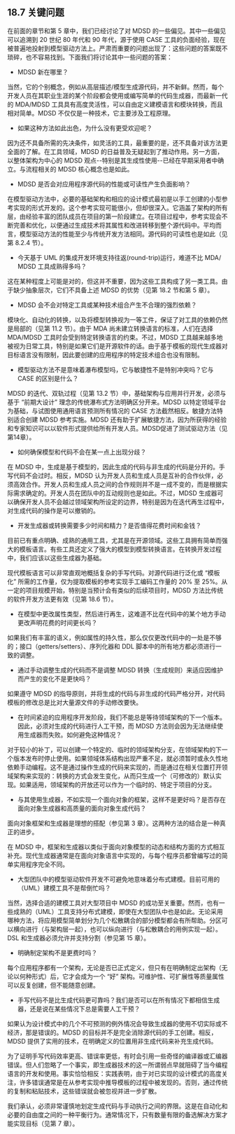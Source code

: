 ## 18.7 关键问题
在前面的章节和第 5 章中，我们已经讨论了对 MDSD 的一些偏见。其中一些偏见可以追溯到 20 世纪 80 年代和 90 年代，源于使用 CASE 工具的负面经验，现在被普遍地投射到模型驱动方法上。严肃而重要的问题出现了：这些问题的答案既不琐碎，也不容易找到。下面我们将讨论其中一些问题的答案：

- MDSD 新在哪里？

当然，它的个别概念，例如从高层描述/模型生成源代码，并不新鲜。然而，每个开发人员在其职业生涯的某个阶段都会使用或编写简单的代码生成器，而最新一代的 MDA/MDSD 工具具有高度灵活性，可以自由定义建模语言和模块转换，而且相对简单。MDSD 不仅仅是一种技术，它主要涉及工程原理。

- 如果这种方法如此出色，为什么没有更受欢迎呢？

因为还不具备所需的先决条件，如灵活的工具，最重要的是，还不具备对该方法更全面的了解。在工具领域，MDSD 的日益普及无疑起到了推动作用。另一方面，以整体架构为中心的 MDSD 观点--特别是其生成性使用--已经在早期采用者中确立。与流程相关的 MDSD 核心概念也是如此。

- MDSD 是否会对应用程序源代码的性能或可读性产生负面影响？

在模型驱动方法中，必要的基础架构和相应的设计模式最初是以手工创建的小型参考实现的形式开发的。这个参考实现可能很小，但却很深入。它涵盖了架构的所有层，由经验丰富的团队成员在项目的第一阶段建立。在项目过程中，参考实现会不断完善和优化，以便通过生成技术将其属性和改进转移到整个源代码中。平均而言，模型驱动方法的性能至少与传统开发方法相同。源代码的可读性也是如此（见第 8.2.4 节）。

- 今天基于 UML 的集成开发环境支持往返(round-trip)运行，难道不比 MDA/ MDSD 工具成熟得多吗？

这在某种程度上可能是对的，但这并不重要，因为这些工具构成了另一类工具。由于缺少抽象层次，它们不具备上述 MDSD 的优势（见第 18.2 节和第 5 章）。

- MDSD 会不会对特定工具或某种技术组合产生不合理的强烈依赖？

模块化、自动化的转换，以及将模型转换视为一等工件，保证了对工具的依赖仍然是局部的（见第 11.2 节）。由于 MDA 尚未建立转换语言的标准，人们在选择 MDA/MDSD 工具时会受到特定转换语言的约束。不过，MDSD 工具越来越多地被视为日常工具，特别是如果它们是开源软件的话。由于基于模板的现代生成器对目标语言没有限制，因此要创建的应用程序的特定技术组合也没有限制。

- 模型驱动方法不是意味着瀑布模型吗，它与敏捷性不是特别冲突吗？它与 CASE 的区别是什么？

MDSD 的迭代、双轨过程（见第 13.2 节）中，基础架构与应用并行开发，必须与基于 “前期大设计” 理念的传统瀑布式方法明确区分开来。MDSD 以特定领域平台为基础，与试图使用通用语言预测所有情况的 CASE 方法截然相反。敏捷方法特别适合创建 MDSD 参考实施。MDSD 还有助于扩展敏捷方法，因为所获得的经验和专家知识可以以软件形式提供给所有开发人员。MDSD促进了测试驱动方法（见第14章）。

- 如何确保模型和代码不会在某一点上出现分歧？

在 MDSD 中，生成是基于模型的，因此生成的代码与非生成的代码是分开的。手写代码不会过时。相反，MDSD 认为开发人员和生成人员是互补的合作伙伴，必须高效合作。开发人员和生成人员之间的合作规则并不是一成不变的，而是根据实际需求确定的。开发人员在团队中的互动规则也是如此。不过，MDSD 生成器可以确保开发人员不会越过领域架构所设定的边界，特别是因为在迭代再生过程中，对生成代码的操作是可以撤销的。

- 开发生成器或转换需要多少时间和精力？是否值得花费时间和金钱？

目前已有重点明确、成熟的通用工具，尤其是在开源领域。这些工具拥有简单而强大的模板语言。有些工具还定义了强大的模型到模型转换语言。在转换开发过程中，我们应该以这些生成器为基础。

现代模板语言可以非常直观地概括复杂的手写代码。对源代码进行泛化或 “模板化” 所需的工作量，仅为提取模板的参考实现手工编码工作量的 20% 至 25%。从一定的项目规模开始，特别是当预计会有类似的后续项目时，MDSD 方法比传统的软件开发方法更有效（见第 18.6 节）。

- 在模型中更改属性类型，然后进行再生，这难道不比在代码中的某个地方手动更改声明花费的时间更长吗？

如果我们有丰富的语义，例如属性的持久性，那么仅仅更改代码中的一处是不够的；接口（getters/setters）、序列化器和 DDL 脚本中的所有地方都必须进行一致的调整。

- 通过手动调整生成的代码而不是调整 MDSD 转换（生成规则）来适应因维护而产生的变化不是更快吗？

如果遵守 MDSD 的指导原则，并将生成的代码与非生成的代码严格分开，对代码模板的修改总是比对大量源文件的手动修改要快。

- 在时间紧迫的应用程序开发阶段，我们不能总是等待领域架构的下一个版本。因此，必须对生成的代码进行人工干预，而 MDSD 方法则会因为无法继续使用生成器而失败。如何避免这种情况？

对于较小的补丁，可以创建一个特定的、临时的领域架构分支，在领域架构的下一个版本发布时停止使用。如果领域体系结构出现严重不足，就必须暂时或永久性地依赖手动编程。这不是通过操作生成的代码来实现的，而是通过在相关位置打开领域架构来实现的：转换的方式会发生变化，从而只生成一个（可修改的）默认实现。如果适用，领域架构的开放还可以作为一个临时的、特定于项目的分支。

- 与其使用生成器，不如实现一个面向对象的框架，这样不是更好吗？是否存在面向对象生成器和高质量的面向对象生成代码？

面向对象框架和生成器是理想的搭配（参见第 3 章）。这两种方法的结合是一种真正的进步。

在 MDSD 中，框架和生成器以类似于面向对象模型的动态和结构方面的方式相互补充。现代生成器通常是在面向对象语言中实现的，与每个程序员都曾编写过的简单实用程序完全不同。

- 大型团队中的模型驱动软件开发不可避免地意味着分布式建模。目前可用的（UML）建模工具不是帮倒忙吗？

当然，选择合适的建模工具对大型项目中 MDSD 的成功至关重要。然而，也有一些成熟的（UML）工具支持分布式建模，即使在大型团队中也是如此。无论采用哪种方法，将应用模型简单划分为几个松散耦合的部分模型都会有所帮助。分区可以横向进行（与架构层一起），也可以纵向进行（与松散耦合的用例实现一起）。DSL 和生成器必须允许并支持分割（参见第 15 章）。

- 明确制定架构不是更费时吗？

每个应用程序都有一个架构，无论是否已正式定义，但只有在明确制定出架构（无论以何种形式）后，它才会成为一个 “好” 架构。可维护性、可扩展性等质量属性可以反复创建，但不能随意创建。

- 手写代码不是比生成代码更可靠吗？我们是否可以在所有情况下都相信生成器，还是说在某些情况下总是需要人工干预？

如果认为设计模式中的几个不可预测的例外情况会导致生成器的使用不切实际或不经济，那是错误的。MDSD 的目标并不是完全消除源代码的手工创建。相反，MDSD 提供了实用的技术，在明确定义的位置用非生成代码来补充生成代码。

为了证明手写代码效率更高、错误率更低，有时会引用一些奇怪的编译器或汇编器错误。但人们忽略了一个事实，即生成器技术的这一所谓弱点早就阻碍了当今编程语言的开发和使用。事实恰恰相反：实践表明，由于对已实现的设计模式的高度关注，许多错误通常是在从参考实现中推导模板的过程中被发现的。否则，通过传统的复制和粘贴技术，这些错误就会被忽视并进一步扩散。

我们承认，必须非常谨慎地划定生成代码与手动执行之间的界限。这是在自动化和必要的自由度之间的一种平衡行为。通常情况下，只有数量有限的备选解决方案才能实现目标（见第 7 章）。

